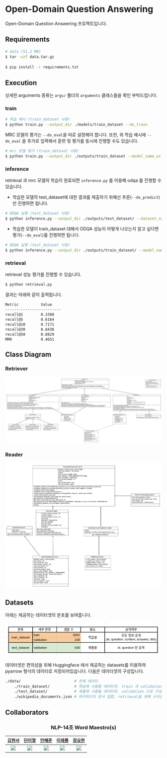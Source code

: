 # Open-Domain Question Answering

Open-Domain Question Answering 프로젝트입니다.

## Requirements

```sh
# data (51.2 MB)
$ tar -xzf data.tar.gz

$ pip install -r requirements.txt
```

## Execution

상세한 arguments 종류는 `args/` 폴더의 `arguments` 클래스들을 확인 부탁드립니다.

### train

```bash
# 학습 예시 (train_dataset 사용)
$ python train.py --output_dir ./models/train_dataset --do_train
```

MRC 모델의 평가는 `--do_eval`을 따로 설정해야 합니다. 또한, 위 학습 예시에 `--do_eval` 을 추가로 입력해서 훈련 및 평가를 동시에 진행할 수도 있습니다.

```bash
# mrc 모델 평가 (train_dataset 사용)
$ python train.py --output_dir ./outputs/train_dataset --model_name_or_path ./models/train_dataset/ --do_eval
```

### inference

retrieval 과 mrc 모델의 학습이 완료되면 `inference.py` 를 이용해 odqa 를 진행할 수 있습니다.

- 학습한 모델의 test_dataset에 대한 결과를 제출하기 위해선 추론(`--do_predict`)만 진행하면 됩니다.

```bash
# ODQA 실행 (test_dataset 사용)
$ python inference.py --output_dir ./outputs/test_dataset/ --dataset_name ./data/test_dataset/ --model_name_or_path ./models/train_dataset/ --do_predict
```

- 학습한 모델이 train_dataset 대해서 ODQA 성능이 어떻게 나오는지 알고 싶다면 평가(`--do_eval`)를 진행하면 됩니다.

```bash
# ODQA 실행 (test_dataset 사용)
$ python inference.py --output_dir ./outputs/train_dataset/ --model_name_or_path ./models/train_dataset/ --do_eval
```

### retrieval

retrieval 성능 평가를 진행할 수 있습니다.

```bash
$ python retrieval.py
```

결과는 아래와 같이 출력됩니다.

```
Metric          Value
-------------------------
recall@1        0.3368
recall@5        0.6164
recall@10       0.7171
recall@30       0.8438
recall@50       0.8829
MRR             0.4651
```

## Class Diagram

### Retriever

![retriever](/assets/retriever.png)

### Reader

![reader](/assets/reader.png)

## Datasets

아래는 제공하는 데이터셋의 분포를 보여줍니다.

![데이터 분포](./assets/dataset.png)

데이터셋은 편의성을 위해 Huggingface 에서 제공하는 datasets를 이용하여 pyarrow 형식의 데이터로 저장되어있습니다. 다음은 데이터셋의 구성입니다.

```bash
./data/                        # 전체 데이터
    ./train_dataset/           # 학습에 사용할 데이터셋. train 과 validation 으로 구성
    ./test_dataset/            # 제출에 사용될 데이터셋. validation 으로 구성
    ./wikipedia_documents.json # 위키피디아 문서 집합. retrieval을 위해 쓰이는 corpus.
```

## Collaborators

<h3 align="center">NLP-14조 Word Maestro(s)</h3>

<div align="center">

|          [김현서](https://github.com/kimhyeonseo0830)          |          [단이열](https://github.com/eyeol)          |          [안혜준](https://github.com/jagaldol)          |          [이재룡](https://github.com/So1pi)          |          [장요한](https://github.com/DDUKDAE)          |
| :------------------------------------------------------------: | :--------------------------------------------------: | :-----------------------------------------------------: | :--------------------------------------------------: | :----------------------------------------------------: |
| <img src="https://github.com/kimhyeonseo0830.png" width="100"> | <img src="https://github.com/eyeol.png" width="100"> | <img src="https://github.com/jagaldol.png" width="100"> | <img src="https://github.com/So1pi.png" width="100"> | <img src="https://github.com/DDUKDAE.png" width="100"> |

</div>
